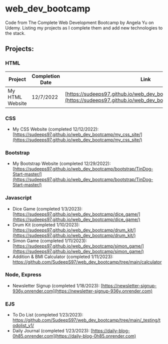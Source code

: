 # web_dev_bootcamp
Code from The Complete Web Development Bootcamp by Angela Yu on Udemy.
Listing my projects as I complete them and add new technologies to the stack.


## Projects:
### HTML
| Project | Completion Date | Link |
|---|---|---|
| My HTML Website | 12/7/2022 | [https://sudeeps97.github.io/web_dev_bootcamp/my_html_website/](https://sudeeps97.github.io/web_dev_bootcamp/my_html_website/) |
### CSS
- My CSS Website (completed 12/12/2022): [https://sudeeps97.github.io/web_dev_bootcamp/my_css_site/](https://sudeeps97.github.io/web_dev_bootcamp/my_css_site/)
### Bootstrap
- My Bootstrap Website (completed 12/29/2022): [https://sudeeps97.github.io/web_dev_bootcamp/bootstrap/TinDog-Start-master/](https://sudeeps97.github.io/web_dev_bootcamp/bootstrap/TinDog-Start-master/)
### Javascript
- Dice Game (completed 1/3/2023): [https://sudeeps97.github.io/web_dev_bootcamp/dice_game/](https://sudeeps97.github.io/web_dev_bootcamp/dice_game/)
- Drum Kit (completed 1/10/2023): [https://sudeeps97.github.io/web_dev_bootcamp/drum_kit/](https://sudeeps97.github.io/web_dev_bootcamp/drum_kit/)
- Simon Game (completed 1/11/2023): [https://sudeeps97.github.io/web_dev_bootcamp/simon_game/](https://sudeeps97.github.io/web_dev_bootcamp/simon_game/)
- Addition & BMI Calculator (completed 1/11/2023): https://github.com/SudeepS97/web_dev_bootcamp/tree/main/calculator
### Node, Express
- Newsletter Signup (completed 1/18/2023): [https://newsletter-signup-936y.onrender.com](https://newsletter-signup-936y.onrender.com)
### EJS
- To Do List (completed 1/23/2023): https://github.com/SudeepS97/web_dev_bootcamp/tree/main/_testing/todolist_v1/
- Daily Journal (completed 1/23/2023): [https://daily-blog-0h85.onrender.com](https://daily-blog-0h85.onrender.com)
